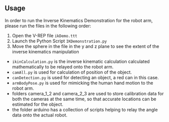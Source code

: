 ## Usage
In order to run the Inverse Kinematics Demonstration for the robot arm, please run the files in the following order:

1. Open the V-REP file ```ikDemo.ttt```
2. Launch the Python Script ```IKDemonstration.py```
3. Move the sphere in the file in the y and z plane to see the extent of the inverse kinematics manipulation

- ```ikinCalculation.py``` is the inverse kinematic calculation calculated mathematically to be relayed onto the 
robot arm.
- ```camAll.py``` is used for calculation of position of the object.
- ```canDetection.py``` is used for detecting an object, a red can in this case.
- ```armBodyPose.py``` is used for mimicking the human hand motion to the robot arm.
- folders camera_1_2 and camera_2_3 are used to store calibration data for both the cameras at the same time, so that accurate locations can be estimated for the object.
- the folder arduino has a collection of scripts helping to relay the angle data onto the actual robot.